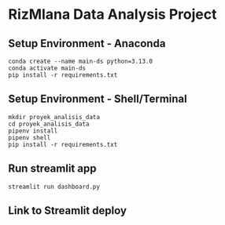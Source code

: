 # RizMlana Data Analysis Project

## Setup Environment - Anaconda
```
conda create --name main-ds python=3.13.0
conda activate main-ds
pip install -r requirements.txt
```
## Setup Environment - Shell/Terminal
```
mkdir proyek_analisis_data
cd proyek_analisis_data
pipenv install
pipenv shell
pip install -r requirements.txt
```

## Run streamlit app
```
streamlit run dashboard.py
```
## Link to Streamlit deploy
```
```